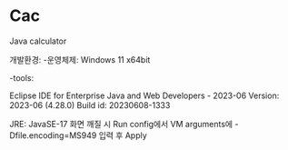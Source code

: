 # Cac
Java calculator

개발환경: 
-운영체제: Windows 11 x64bit

-tools: 

Eclipse IDE for Enterprise Java and Web Developers - 2023-06
Version: 2023-06 (4.28.0)
Build id: 20230608-1333

JRE: JavaSE-17
화면 깨질 시 Run config에서 VM arguments에 -Dfile.encoding=MS949 입력 후 Apply